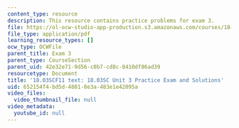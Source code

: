 ```yaml
---
content_type: resource
description: This resource contains practice problems for exam 3.
file: https://ol-ocw-studio-app-production.s3.amazonaws.com/courses/18-03sc-differential-equations-fall-2011/652154f4bd5d48018e3a483e1e42095a_MIT18_03SCF11_prex3.pdf
file_type: application/pdf
learning_resource_types: []
ocw_type: OCWFile
parent_title: Exam 3
parent_type: CourseSection
parent_uid: 42e32e71-9d56-c0b7-cd8c-8410df86ad39
resourcetype: Document
title: '18.03SCF11 text: 18.03SC Unit 3 Practice Exam and Solutions'
uid: 652154f4-bd5d-4801-8e3a-483e1e42095a
video_files:
  video_thumbnail_file: null
video_metadata:
  youtube_id: null
---
```

